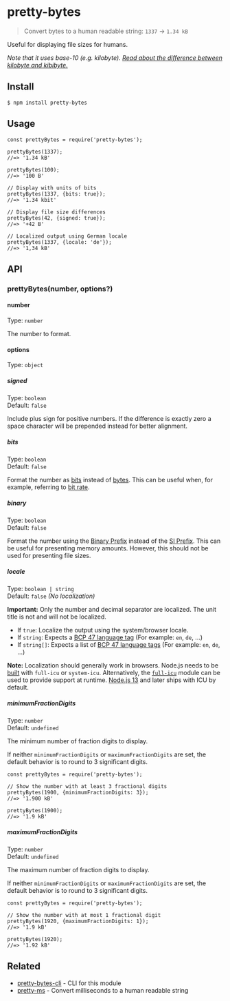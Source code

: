 pretty-bytes
============

> Convert bytes to a human readable string: `1337` → `1.34 kB`

Useful for displaying file sizes for humans.

*Note that it uses base-10 (e.g. kilobyte). [Read about the difference between kilobyte and kibibyte.](https://web.archive.org/web/20150324153922/https://pacoup.com/2009/05/26/kb-kb-kib-whats-up-with-that/)*

Install
-------

    $ npm install pretty-bytes

Usage
-----

    const prettyBytes = require('pretty-bytes');

    prettyBytes(1337);
    //=> '1.34 kB'

    prettyBytes(100);
    //=> '100 B'

    // Display with units of bits
    prettyBytes(1337, {bits: true});
    //=> '1.34 kbit'

    // Display file size differences
    prettyBytes(42, {signed: true});
    //=> '+42 B'

    // Localized output using German locale
    prettyBytes(1337, {locale: 'de'});
    //=> '1,34 kB'

API
---

### prettyBytes(number, options?)

#### number

Type: `number`

The number to format.

#### options

Type: `object`

##### signed

Type: `boolean`  
Default: `false`

Include plus sign for positive numbers. If the difference is exactly zero a space character will be prepended instead for better alignment.

##### bits

Type: `boolean`  
Default: `false`

Format the number as [bits](https://en.wikipedia.org/wiki/Bit) instead of [bytes](https://en.wikipedia.org/wiki/Byte). This can be useful when, for example, referring to [bit rate](https://en.wikipedia.org/wiki/Bit_rate).

##### binary

Type: `boolean`  
Default: `false`

Format the number using the [Binary Prefix](https://en.wikipedia.org/wiki/Binary_prefix) instead of the [SI Prefix](https://en.wikipedia.org/wiki/SI_prefix). This can be useful for presenting memory amounts. However, this should not be used for presenting file sizes.

##### locale

Type: `boolean | string`  
Default: `false` *(No localization)*

**Important:** Only the number and decimal separator are localized. The unit title is not and will not be localized.

-   If `true`: Localize the output using the system/browser locale.
-   If `string`: Expects a [BCP 47 language tag](https://en.wikipedia.org/wiki/IETF_language_tag) (For example: `en`, `de`, …)
-   If `string[]`: Expects a list of [BCP 47 language tags](https://en.wikipedia.org/wiki/IETF_language_tag) (For example: `en`, `de`, …)

**Note:** Localization should generally work in browsers. Node.js needs to be [built](https://github.com/nodejs/node/wiki/Intl) with `full-icu` or `system-icu`. Alternatively, the [`full-icu`](https://github.com/unicode-org/full-icu-npm) module can be used to provide support at runtime. [Node.js 13](https://nodejs.org/en/blog/release/v13.0.0/) and later ships with ICU by default.

##### minimumFractionDigits

Type: `number`  
Default: `undefined`

The minimum number of fraction digits to display.

If neither `minimumFractionDigits` or `maximumFractionDigits` are set, the default behavior is to round to 3 significant digits.

    const prettyBytes = require('pretty-bytes');

    // Show the number with at least 3 fractional digits
    prettyBytes(1900, {minimumFractionDigits: 3});
    //=> '1.900 kB'

    prettyBytes(1900);
    //=> '1.9 kB'

##### maximumFractionDigits

Type: `number`  
Default: `undefined`

The maximum number of fraction digits to display.

If neither `minimumFractionDigits` or `maximumFractionDigits` are set, the default behavior is to round to 3 significant digits.

    const prettyBytes = require('pretty-bytes');

    // Show the number with at most 1 fractional digit
    prettyBytes(1920, {maximumFractionDigits: 1});
    //=> '1.9 kB'

    prettyBytes(1920);
    //=> '1.92 kB'

Related
-------

-   [pretty-bytes-cli](https://github.com/sindresorhus/pretty-bytes-cli) - CLI for this module
-   [pretty-ms](https://github.com/sindresorhus/pretty-ms) - Convert milliseconds to a human readable string
